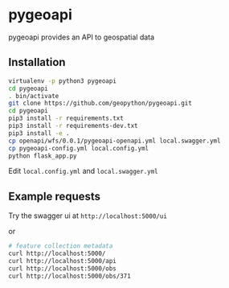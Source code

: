 # pygeoapi

pygeoapi provides an API to geospatial data

## Installation

```bash
virtualenv -p python3 pygeoapi
cd pygeoapi
. bin/activate
git clone https://github.com/geopython/pygeoapi.git
cd pygeoapi
pip3 install -r requirements.txt
pip3 install -r requirements-dev.txt
pip3 install -e .
cp openapi/wfs/0.0.1/pygeoapi-openapi.yml local.swagger.yml
cp pygeoapi-config.yml local.config.yml
python flask_app.py
```

Edit `local.config.yml` and `local.swagger.yml`

## Example requests

Try the swagger ui at `http://localhost:5000/ui`

or

```bash
# feature collection metadata
curl http://localhost:5000/
curl http://localhost:5000/api
curl http://localhost:5000/obs
curl http://localhost:5000/obs/371
```
